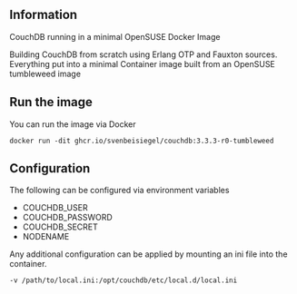 ## Information
CouchDB running in a minimal OpenSUSE Docker Image

Building CouchDB from scratch using Erlang OTP and Fauxton sources. Everything put into a minimal Container image built from an OpenSUSE tumbleweed image

## Run the image

You can run the image via Docker
```
docker run -dit ghcr.io/svenbeisiegel/couchdb:3.3.3-r0-tumbleweed
```
## Configuration

The following can be configured via environment variables

* COUCHDB_USER
* COUCHDB_PASSWORD
* COUCHDB_SECRET
* NODENAME

Any additional configuration can be applied by mounting an ini file into the container.
```
-v /path/to/local.ini:/opt/couchdb/etc/local.d/local.ini
```
